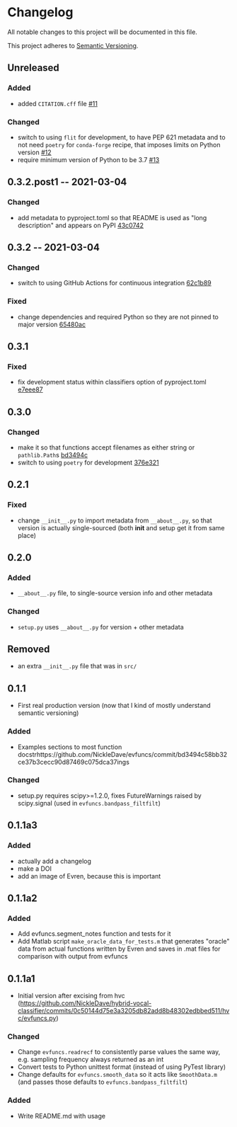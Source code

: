 # Changelog
All notable changes to this project will be documented in this file.

This project adheres to [Semantic Versioning](https://semver.org/spec/v2.0.0.html).

## Unreleased
### Added
- added `CITATION.cff` file
  [#11](https://github.com/NickleDave/evfuncs/pull/11)

### Changed
- switch to using `flit` for development, to have PEP 621 metadata 
  and to not need `poetry` for `conda-forge` recipe, 
  that imposes limits on Python version
  [#12](https://github.com/NickleDave/evfuncs/pull/12)
- require minimum version of Python to be 3.7 
  [#13](https://github.com/NickleDave/evfuncs/pull/13)

## 0.3.2.post1 -- 2021-03-04
### Changed
- add metadata to pyproject.toml so that README is used as "long description" 
  and appears on PyPI
  [43c0742](https://github.com/NickleDave/evfuncs/commit/43c07428b8237b81bd0b80c61b5b27950ebb11bc)

## 0.3.2 -- 2021-03-04
### Changed
- switch to using GitHub Actions for continuous integration
  [62c1b89](https://github.com/NickleDave/evfuncs/commit/62c1b89a5bbcf12ac8c6929c79e46a9e966d7d47)

### Fixed
- change dependencies and required Python so they are not pinned to major version
  [65480ac](https://github.com/NickleDave/evfuncs/commit/65480ac3c50df6533284f57933134d9e34277086)

## 0.3.1
### Fixed
- fix development status within classifiers option of pyproject.toml
  [e7eee87](https://github.com/NickleDave/evfuncs/commit/e7eee870e3f1dc519acf5e6bd658b3c802a05841)

## 0.3.0
### Changed
- make it so that functions accept filenames as either string or `pathlib.Path`s
  [bd3494c](https://github.com/NickleDave/evfuncs/commit/bd3494c58bb32ce37b3cecc90d87469c075dca37)
- switch to using `poetry` for development
  [376e321](https://github.com/NickleDave/evfuncs/commit/376e3211ae6dc3e6a260c4da7967207f705634de)

## 0.2.1
### Fixed
- change `__init__.py` to import metadata from `__about__.py`, so that version 
is actually single-sourced (both __init__ and setup get it from same place)

## 0.2.0
### Added
- `__about__.py` file, to single-source version info and other metadata

### Changed
- `setup.py` uses `__about__.py` for version + other metadata

## Removed
- an extra `__init__.py` file that was in `src/`

## 0.1.1
- First real production version (now that I kind of mostly understand semantic versioning)
### Added
- Examples sections to most function docstrhttps://github.com/NickleDave/evfuncs/commit/bd3494c58bb32ce37b3cecc90d87469c075dca37ings

### Changed
- setup.py requires scipy>=1.2.0, fixes FutureWarnings raised by scipy.signal 
  (used in `evfuncs.bandpass_filtfilt`)

## 0.1.1a3
### Added
- actually add a changelog
- make a DOI
- add an image of Evren, because this is important

## 0.1.1a2
### Added
- Add evfuncs.segment_notes function and tests for it
- Add Matlab script `make_oracle_data_for_tests.m` that generates "oracle" data from 
actual functions written by Evren and saves in .mat files for comparison with output
from evfuncs

## 0.1.1a1
- Initial version after excising from hvc (https://github.com/NickleDave/hybrid-vocal-classifier/commits/0c50144d75e3a3205db82add8b48302edbbed511/hvc/evfuncs.py)
### Changed
- Change `evfuncs.readrecf` to consistently parse values the same way, e.g. sampling frequency always returned as an int
- Convert tests to Python unittest format (instead of using PyTest library)
- Change defaults for `evfuncs.smooth_data` so it acts like `SmoothData.m` (and passes those defaults to `evfuncs.bandpass_filtfilt`)
### Added
- Write README.md with usage
